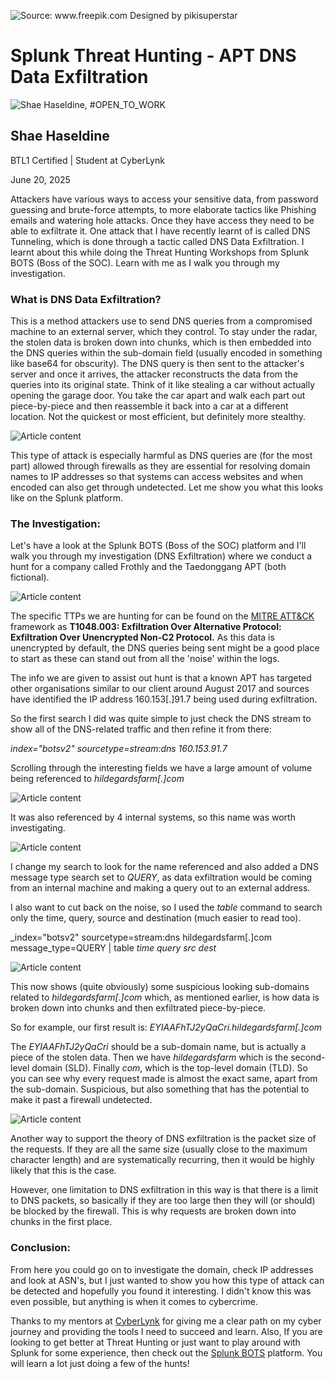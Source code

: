 ![Source: www.freepik.com Designed by pikisuperstar](https://media.licdn.com/dms/image/v2/D5612AQFeT6X4wobc5A/article-cover_image-shrink_720_1280/B56ZeKpcw3HUAQ-/0/1750377812855?e=1756339200&v=beta&t=3bkMZl81WIS7kNUgv31wJmGlo_IFGoCzyihilC7TdT4)

# Splunk Threat Hunting - APT DNS Data Exfiltration

![Shae Haseldine, #OPEN_TO_WORK](https://media.licdn.com/dms/image/v2/D5635AQH_FHLn-cQzAA/profile-framedphoto-shrink_100_100/B56Zb9FQLuHcAk-/0/1748002735407?e=1751457600&v=beta&t=0eW_Cl3pEnXK7K2X7tYTN4Dn-DHWdhIbzCWk1Ieap3E)

## Shae Haseldine

BTL1 Certified | Student at CyberLynk

June 20, 2025

Attackers have various ways to access your sensitive data, from password guessing and brute-force attempts, to more elaborate tactics like Phishing emails and watering hole attacks. Once they have access they need to be able to exfiltrate it. One attack that I have recently learnt of is called DNS Tunneling, which is done through a tactic called DNS Data Exfiltration. I learnt about this while doing the Threat Hunting Workshops from Splunk BOTS (Boss of the SOC). Learn with me as I walk you through my investigation.

### What is DNS Data Exfiltration?

This is a method attackers use to send DNS queries from a compromised machine to an external server, which they control. To stay under the radar, the stolen data is broken down into chunks, which is then embedded into the DNS queries within the sub-domain field (usually encoded in something like base64 for obscurity). The DNS query is then sent to the attacker's server and once it arrives, the attacker reconstructs the data from the queries into its original state. Think of it like stealing a car without actually opening the garage door. You take the car apart and walk each part out piece-by-piece and then reassemble it back into a car at a different location. Not the quickest or most efficient, but definitely more stealthy.

![Article content](https://media.licdn.com/dms/image/v2/D5612AQHhJSmz2PM3eA/article-inline_image-shrink_1500_2232/B56ZeL8j1JHUAU-/0/1750399598403?e=1756339200&v=beta&t=GVSphD8QGMHn6WaU4ofQTgS1vhKQS_CK7NsNnkueAmg)

This type of attack is especially harmful as DNS queries are (for the most part) allowed through firewalls as they are essential for resolving domain names to IP addresses so that systems can access websites and when encoded can also get through undetected. Let me show you what this looks like on the Splunk platform.

### The Investigation:

Let's have a look at the Splunk BOTS (Boss of the SOC) platform and I'll walk you through my investigation (DNS Exfiltration) where we conduct a hunt for a company called Frothly and the Taedonggang APT (both fictional).

![Article content](https://media.licdn.com/dms/image/v2/D4E12AQHGs9OrKBBqNg/article-inline_image-shrink_1000_1488/B4EZeLUVNEGwAU-/0/1750389053262?e=1756339200&v=beta&t=BPIrvS_qD5yeikzyzBqqnjuCqhje6lMr8q8mcXuq3FQ)

The specific TTPs we are hunting for can be found on the  [MITRE ATT&CK](https://attack.mitre.org/techniques/T1048/003/)  framework as  **T1048.003: Exfiltration Over Alternative Protocol: Exfiltration Over Unencrypted Non-C2 Protocol.**  As this data is unencrypted by default, the DNS queries being sent might be a good place to start as these can stand out from all the 'noise' within the logs.

The info we are given to assist out hunt is that a known APT has targeted other organisations similar to our client around August 2017 and sources have identified the IP address 160.153[.]91.7 being used during exfiltration.

So the first search I did was quite simple to just check the DNS stream to show all of the DNS-related traffic and then refine it from there:

_index="botsv2" sourcetype=stream:dns 160.153.91.7_

Scrolling through the interesting fields we have a large amount of volume being referenced to  _hildegardsfarm[.]com_

![Article content](https://media.licdn.com/dms/image/v2/D4E12AQHcQX4FFbv6nQ/article-inline_image-shrink_1000_1488/B4EZeLdJS0HgAc-/0/1750391363350?e=1756339200&v=beta&t=OsRFVbW4r01y3eJM1wd4C_RFfmFZcRDmPvk8gDGtDR0)

It was also referenced by 4 internal systems, so this name was worth investigating.

![Article content](https://media.licdn.com/dms/image/v2/D4E12AQGfvPXaJKLAHg/article-inline_image-shrink_1500_2232/B4EZeLfMeTHIAU-/0/1750391900788?e=1756339200&v=beta&t=OiNuoz7HbNG7Qo7xnguXrpVUldYcLzDFHSkIshGvD_o)

I change my search to look for the name referenced and also added a DNS message type search set to  _QUERY_, as data exfiltration would be coming from an internal machine and making a query out to an external address.

I also want to cut back on the noise, so I used the  _table_ command to search only the time, query, source and destination (much easier to read too).

_index="botsv2" sourcetype=stream:dns hildegardsfarm[.]com message_type=QUERY | table _time query src dest_

![Article content](https://media.licdn.com/dms/image/v2/D4E12AQH1PnL34mtXKA/article-inline_image-shrink_1500_2232/B4EZeLu9d8GcAU-/0/1750396033784?e=1756339200&v=beta&t=Fmu30691OUppQ1AToid5bxkR5IyvrIHizRoHT2T6bLM)

This now shows (quite obviously) some suspicious looking sub-domains related to  _hildegardsfarm[.]com_  which, as mentioned earlier, is how data is broken down into chunks and then exfiltrated piece-by-piece.

So for example, our first result is:  _EYIAAFhTJ2yQaCri.hildegardsfarm[.]com_

The  _EYIAAFhTJ2yQaCri_  should be a sub-domain name, but is actually a piece of the stolen data. Then we have  _hildegardsfarm_ which is the second-level domain (SLD). Finally  _com_, which is the top-level domain (TLD).  So you can see why every request made is almost the exact same, apart from the sub-domain. Suspicious, but also something that has the potential to make it past a firewall undetected.

![Article content](https://media.licdn.com/dms/image/v2/D4E12AQGpP8YynDpICw/article-inline_image-shrink_1000_1488/B4EZeLsiT9HcAU-/0/1750395398321?e=1756339200&v=beta&t=peiUDapYvg0k5ePL4VfJmVH5yFA8wydBsP88JWQLbFU)

Another way to support the theory of DNS exfiltration is the packet size of the requests. If they are all the same size (usually close to the maximum character length) and are systematically recurring, then it would be highly likely that this is the case.

However, one limitation to DNS exfiltration in this way is that there is a limit to DNS packets, so basically if they are too large then they will (or should) be blocked by the firewall. This is why requests are broken down into chunks in the first place.

### Conclusion:

From here you could go on to investigate the domain, check IP addresses and look at ASN's, but I just wanted to show you how this type of attack can be detected and hopefully you found it interesting. I didn't know this was even possible, but anything is when it comes to cybercrime.

Thanks to my mentors at  [CyberLynk](https://www.linkedin.com/company/cyberlynks-pty-ltd/)  for giving me a clear path on my cyber journey and providing the tools I need to succeed and learn. Also, If you are looking to get better at Threat Hunting or just want to play around with Splunk for some experience, then check out the  [Splunk BOTS](https://bots.splunk.com/)  platform. You will learn a lot just doing a few of the hunts!
